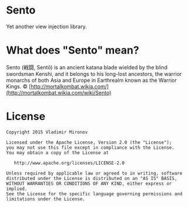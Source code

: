 # Sento
Yet another view injection library.

# What does "Sento" mean?
Sento (戦闘, Sentō) is an ancient katana blade wielded by the blind swordsman Kenshi, and it belongs to his long-lost ancestors, the warrior monarchs of both Asia and Europe in Earthrealm known as the Warrior Kings. © [http://mortalkombat.wikia.com/](http://mortalkombat.wikia.com/wiki/Sento)

# License

    Copyright 2015 Vladimir Mironov

    Licensed under the Apache License, Version 2.0 (the "License");
    you may not use this file except in compliance with the License.
    You may obtain a copy of the License at

       http://www.apache.org/licenses/LICENSE-2.0

    Unless required by applicable law or agreed to in writing, software
    distributed under the License is distributed on an "AS IS" BASIS,
    WITHOUT WARRANTIES OR CONDITIONS OF ANY KIND, either express or implied.
    See the License for the specific language governing permissions and
    limitations under the License.
